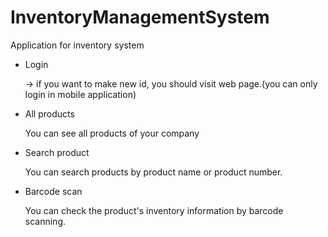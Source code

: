 # InventoryManagementSystem
Application for inventory system
- Login

  -> if you want to make new id, you should visit web page.(you can only login in mobile application)
- All products

  You can see all products of your company
- Search product

  You can search products by product name or product number.
- Barcode scan

  You can check the product's inventory information by barcode scanning.
  
  
